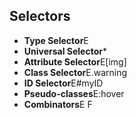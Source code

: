 ## Selectors

<div>
<ul class="selectors">
  <li><b>Type Selector</b><span>E</span></li>
  <li><b>Universal Selector</b><span>*</span></li>
  <li><b>Attribute Selector</b><span>E[img]</span></li>
  <li><b>Class Selector</b><span>E.warning</span></li>
  <li><b>ID Selector</b><span>E#myID</span></li>
  <li><b>Pseudo-classes</b><span>E:hover</span></li>
  <li><b>Combinators</b><span>E F</span></li>
</ul>
</div>